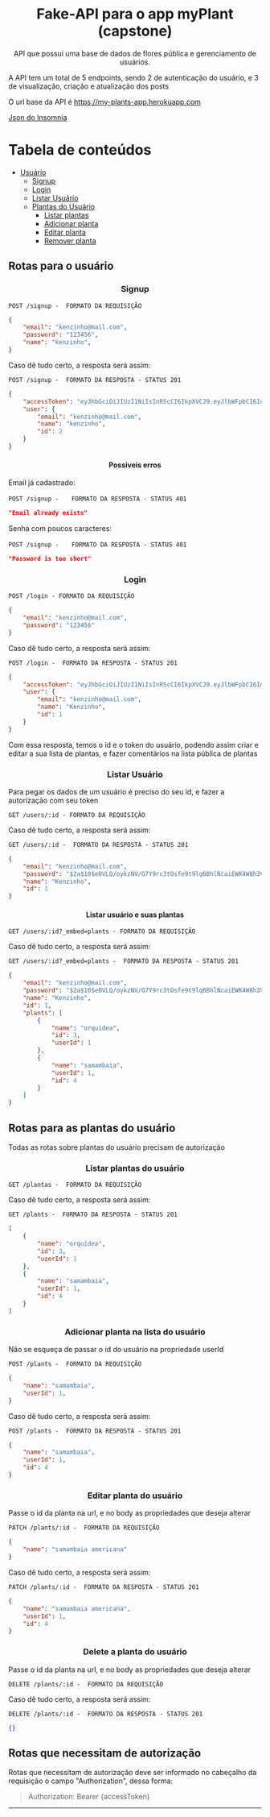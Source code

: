 <h1 align="center">
	Fake-API para o app myPlant (capstone)
</h1>

<p align="center">API que possui uma base de dados de flores pública e gerenciamento de usuários.</p>

A API tem um total de 5 endpoints, sendo 2 de autenticação do usuário, e 3 de visualização, criação e atualização dos posts

O url base da API é https://my-plants-app.herokuapp.com

<a href='./Insomnia_myPlants.json'>Json do Insomnia</a>


Tabela de conteúdos
=================
<!--ts-->
* [Usuário](#User)
	* [Signup](#Signup)
	* [Login](#Login)
	* [Listar Usuário](#ListUser)
  * [Plantas do Usuário](#Plants)
    * [Listar plantas](#ListUserPlant)
    * [Adicionar planta](#AddUserPlant)
    * [Editar planta](#EditUserPlant)
    * [Remover planta](#RemoveUserPlant)
<!--te-->

              
<h2 id='User'>Rotas para o usuário</h2>
<h3 id='Signup'align ='center'>Signup</h3>

`POST /signup -  FORMATO DA REQUISIÇÃO`
```json
{
	"email": "kenzinho@mail.com",
	"password": "123456",
	"name": "kenzinho",
}
```

Caso dê tudo certo, a resposta será assim:

`POST /signup -  FORMATO DA RESPOSTA - STATUS 201`
```json
{
	"accessToken": "eyJhbGciOiJIUzI1NiIsInR5cCI6IkpXVCJ9.eyJlbWFpbCI6InBhdWxvQGVtYWlsLmNvbSIsImlhdCI6MTY1MTgwMjAzMCwiZXhwIjoxNjUxODA1NjMwLCJzdWIiOiIyIn0.FohGG4i7LtMSZqyoW0uf9bKVID9q-N37fzFf6AaL_6w",
	"user": {
		"email": "kenzinho@mail.com",
		"name": "kenzinho",
		"id": 2
	}
}
```

<h4 align ='center'> Possíveis erros </h4>

Email já cadastrado:

`POST /signup - `
``  FORMATO DA RESPOSTA - STATUS 401``
```json
"Email already exists"
```

Senha com poucos caracteres:

`POST /signup - `
``  FORMATO DA RESPOSTA - STATUS 401``
```json
"Password is too short"
```


<h3 id='Login' align ='center'> Login </h3>

`POST /login - FORMATO DA REQUISIÇÃO`
```json
{
	"email": "kenzinho@mail.com",
	"password": "123456"
}
```

Caso dê tudo certo, a resposta será assim:

`POST /login -  FORMATO DA RESPOSTA - STATUS 201`
```json
{
	"accessToken": "eyJhbGciOiJIUzI1NiIsInR5cCI6IkpXVCJ9.eyJlbWFpbCI6ImtlbnppbmhvQGVtYWlsLmNvbSIsImlhdCI6MTY1MTgwMzUwNSwiZXhwIjoxNjUxODA3MTA1LCJzdWIiOiIxIn0.wa6vPVNKp3G-NFSUrZwPRruhD-n3W6hG0-6J6ijDn_Q",
	"user": {
		"email": "kenzinho@mail.com",
		"name": "Kenzinho",
		"id": 1
	}
}
```

Com essa resposta, temos o id e o token do usuário, podendo assim criar e editar a sua lista de plantas, e fazer comentários na lista pública de plantas




<h3 id='ListUser' align ='center'> Listar Usuário </h3>

Para pegar os dados de um usuário é preciso do seu id, e fazer a autorização com seu token

`GET /users/:id - FORMATO DA REQUISIÇÃO`


Caso dê tudo certo, a resposta será assim:

`GET /users/:id -  FORMATO DA RESPOSTA - STATUS 201`
```json
{
	"email": "kenzinho@mail.com",
	"password": "$2a$10$eOVLQ/oykzNV/G7Y9rc3tOsfe9t9lq6BhlNcaiEWK4W8h3VDG0bP6",
	"name": "Kenzinho",
	"id": 1
}
```

<h4 align ='center'> Listar usuário e suas plantas </h4>

`GET /users/:id?_embed=plants - FORMATO DA REQUISIÇÃO`


Caso dê tudo certo, a resposta será assim:

`GET /users/:id?_embed=plants -  FORMATO DA RESPOSTA - STATUS 201`
```json
{
	"email": "kenzinho@mail.com",
	"password": "$2a$10$eOVLQ/oykzNV/G7Y9rc3tOsfe9t9lq6BhlNcaiEWK4W8h3VDG0bP6",
	"name": "Kenzinho",
	"id": 1,
	"plants": [
		{
			"name": "orquídea",
			"id": 3,
			"userId": 1
		},
		{
			"name": "samambaia",
			"userId": 1,
			"id": 4
		}
	]
}
```


<h2 id='Plants'>Rotas para as plantas do usuário</h2>

Todas as rotas sobre plantas do usuário precisam de autorização

### <h3 id='ListUserPlant' align ='center'> Listar plantas do usuário</h3>

`GET /plantas -  FORMATO DA REQUISIÇÃO`


Caso dê tudo certo, a resposta será assim:

`GET /plants -  FORMATO DA RESPOSTA - STATUS 201`
```json
[
	{
		"name": "orquídea",
		"id": 3,
		"userId": 1
	},
	{
		"name": "samambaia",
		"userId": 1,
		"id": 4
	}
]
```

<h3 id='AddUserPlant'align ='center'>Adicionar planta na lista do usuário</h3>

Não se esqueça de passar o id do usuário na propriedade userId

`POST /plants -  FORMATO DA REQUISIÇÃO`
```json
{
	"name": "samambaia",
	"userId": 1,
}
```

Caso dê tudo certo, a resposta será assim:

`POST /plants -  FORMATO DA RESPOSTA - STATUS 201`
```json
{
	"name": "samambaia",
	"userId": 1,
	"id": 4
}
```


<h3 id='EditUserPlant'align ='center'>Editar planta do usuário</h3>

Passe o id da planta na url, e no body as propriedades que deseja alterar

`PATCH /plants/:id -  FORMATO DA REQUISIÇÃO`
```json
{
	"name": "samambaia americana"
}
```

Caso dê tudo certo, a resposta será assim:

`PATCH /plants/:id -  FORMATO DA RESPOSTA - STATUS 201`
```json
{
	"name": "samambaia americana",
	"userId": 1,
	"id": 4
}
```



<h3 id='RemoveUserPlant'align ='center'>Delete a planta do usuário</h3>

Passe o id da planta na url, e no body as propriedades que deseja alterar

`DELETE /plants/:id -  FORMATO DA REQUISIÇÃO`


Caso dê tudo certo, a resposta será assim:

`DELETE /plants/:id -  FORMATO DA RESPOSTA - STATUS 201`
```json
{}
```






## Rotas que necessitam de autorização

Rotas que necessitam de autorização deve ser informado no cabeçalho da requisição o campo "Authorization", dessa forma:

> Authorization: Bearer {accessToken}


---

